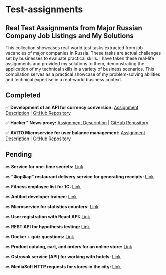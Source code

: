 # Test-assignments

## Real Test Assignments from Major Russian Company Job Listings and My Solutions

This collection showcases real-world test tasks extracted from job vacancies of major companies in Russia. These tasks are actual challenges set by businesses to evaluate practical skills. I have taken these real-life assignments and provided my solutions to them, demonstrating the application of my technical skills in a variety of business scenarios. This compilation serves as a practical showcase of my problem-solving abilities and technical expertise in a real-world business context.

## Completed

✅ **Development of an API for currency conversion:** [Assignment Description](https://docs.google.com/document/d/190wtDNCDUX826L_Tr0x_PsYNaxhBSBcdtbp7YSasYVQ/edit) | [GitHub Repository](https://github.com/NikGor/currency-converter)

✅ **Hacker™ News proxy:** [Assignment Description](https://github.com/ivelum/job/blob/master/challenges/python.md) | [GitHub Repository](https://github.com/NikGor/NewsProxy)

✅ **AVITO Microservice for user balance management:** [Assignment Description](https://github.com/avito-tech/internship_backend_2022) | [GitHub Repository](https://github.com/NikGor/user-balance-microservice)

## Pending


🔜 **Service for one-time secrets:** [Link](https://github.com/[your-link])

🔜 **"ФорФар" restaurant delivery service for generating receipts:** [Link](https://github.com/[your-link])

🔜 **Fitness employee list for 1C:** [Link](https://github.com/[your-link])

🔜 **Antibot developer trainee:** [Link](https://github.com/[your-link])

🔜 **Microservice for statistics counters:** [Link](https://github.com/[your-link])



🔜 **User registration with React API:** [Link](https://github.com/[your-link])

🔜 **REST API for hypothesis testing:** [Link](https://github.com/[your-link])

🔜 **Docker + quiz questions:** [Link](https://github.com/[your-link])

🔜 **Product catalog, cart, and orders for an online store:** [Link](https://github.com/[your-link])

🔜 **Ostrovok service (API) for working with hotels:** [Link](https://github.com/[your-link])

🔜 **MediaSoft HTTP requests for stores in the city:** [Link](https://github.com/[your-link])


